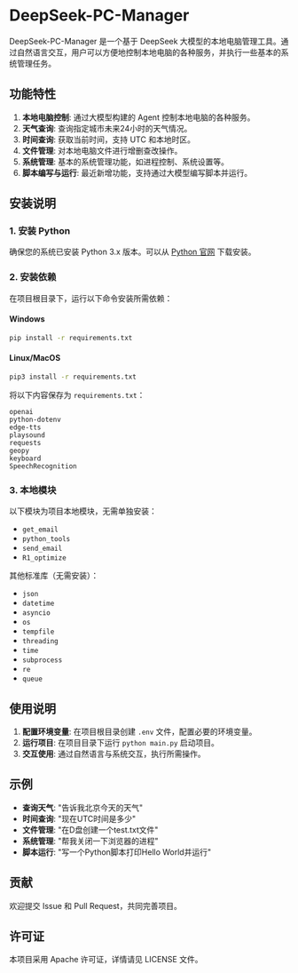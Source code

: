 # DeepSeek-PC-Manager

DeepSeek-PC-Manager 是一个基于 DeepSeek 大模型的本地电脑管理工具。通过自然语言交互，用户可以方便地控制本地电脑的各种服务，并执行一些基本的系统管理任务。

## 功能特性

1. **本地电脑控制**: 通过大模型构建的 Agent 控制本地电脑的各种服务。
2. **天气查询**: 查询指定城市未来24小时的天气情况。
3. **时间查询**: 获取当前时间，支持 UTC 和本地时区。
4. **文件管理**: 对本地电脑文件进行增删查改操作。
5. **系统管理**: 基本的系统管理功能，如进程控制、系统设置等。
6. **脚本编写与运行**: 最近新增功能，支持通过大模型编写脚本并运行。

## 安装说明

### 1. 安装 Python
确保您的系统已安装 Python 3.x 版本。可以从 [Python 官网](https://www.python.org/downloads/) 下载安装。

### 2. 安装依赖
在项目根目录下，运行以下命令安装所需依赖：

#### Windows
```bash
pip install -r requirements.txt
```

#### Linux/MacOS
```bash
pip3 install -r requirements.txt
```

将以下内容保存为 `requirements.txt`：
```
openai
python-dotenv
edge-tts
playsound
requests
geopy
keyboard
SpeechRecognition
```

### 3. 本地模块
以下模块为项目本地模块，无需单独安装：
- `get_email`
- `python_tools`
- `send_email`
- `R1_optimize`

其他标准库（无需安装）：
- `json`
- `datetime`
- `asyncio`
- `os`
- `tempfile`
- `threading`
- `time`
- `subprocess`
- `re`
- `queue`

## 使用说明

1. **配置环境变量**: 在项目根目录创建 `.env` 文件，配置必要的环境变量。
2. **运行项目**: 在项目目录下运行 `python main.py` 启动项目。
3. **交互使用**: 通过自然语言与系统交互，执行所需操作。

## 示例

- **查询天气**: "告诉我北京今天的天气"
- **时间查询**: "现在UTC时间是多少"
- **文件管理**: "在D盘创建一个test.txt文件"
- **系统管理**: "帮我关闭一下浏览器的进程"
- **脚本运行**: "写一个Python脚本打印Hello World并运行"

## 贡献

欢迎提交 Issue 和 Pull Request，共同完善项目。

## 许可证

本项目采用 Apache 许可证，详情请见 LICENSE 文件。